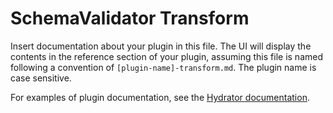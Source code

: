 # SchemaValidator Transform

Insert documentation about your plugin in this file.
The UI will display the contents in the reference section of your plugin,
assuming this file is named following a convention of ``[plugin-name]-transform.md``.
The plugin name is case sensitive.

For examples of plugin documentation, see the
[Hydrator documentation](https://github.com/caskdata/hydrator-plugins/tree/develop/core-plugins/docs).
